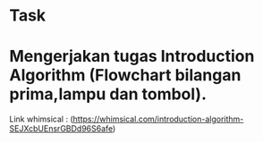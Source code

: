 # Task  
# Mengerjakan tugas Introduction Algorithm (Flowchart bilangan prima,lampu dan tombol).  
Link whimsical :  (https://whimsical.com/introduction-algorithm-SEJXcbUEnsrGBDd96S6afe)  